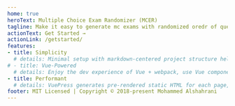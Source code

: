 ```yaml
---
home: true
heroText: Multiple Choice Exam Randomizer (MCER) 
tagline: Make it easy to generate mc exams with randomized oredr of questions and options
actionText: Get Started →
actionLink: /getstarted/
features:
- title: Simplicity
  # details: Minimal setup with markdown-centered project structure helps you focus on writing.
# - title: Vue-Powered
  # details: Enjoy the dev experience of Vue + webpack, use Vue components in markdown, and develop custom themes with Vue.
- title: Performant
  # details: VuePress generates pre-rendered static HTML for each page, and runs as an SPA once a page is loaded.
footer: MIT Licensed | Copyright © 2018-present Mohammed Alshahrani
---
```

